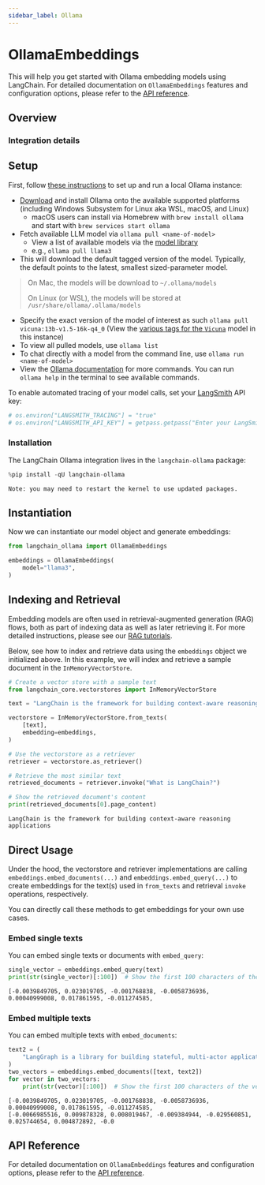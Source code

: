```yaml
---
sidebar_label: Ollama
---
```


# OllamaEmbeddings

This will help you get started with Ollama embedding models using LangChain. For detailed documentation on `OllamaEmbeddings` features and configuration options, please refer to the [API reference](https://python.langchain.com/api_reference/ollama/embeddings/langchain_ollama.embeddings.OllamaEmbeddings.html).

## Overview
### Integration details

<ItemTable category="text_embedding" item="Ollama" />

## Setup

First, follow [these instructions](https://github.com/ollama/ollama?tab=readme-ov-file#ollama) to set up and run a local Ollama instance:

* [Download](https://ollama.ai/download) and install Ollama onto the available supported platforms (including Windows Subsystem for Linux aka WSL, macOS, and Linux)
    * macOS users can install via Homebrew with `brew install ollama` and start with `brew services start ollama`
* Fetch available LLM model via `ollama pull <name-of-model>`
    * View a list of available models via the [model library](https://ollama.ai/library)
    * e.g., `ollama pull llama3`
* This will download the default tagged version of the model. Typically, the default points to the latest, smallest sized-parameter model.

> On Mac, the models will be download to `~/.ollama/models`
>
> On Linux (or WSL), the models will be stored at `/usr/share/ollama/.ollama/models`

* Specify the exact version of the model of interest as such `ollama pull vicuna:13b-v1.5-16k-q4_0` (View the [various tags for the `Vicuna`](https://ollama.ai/library/vicuna/tags) model in this instance)
* To view all pulled models, use `ollama list`
* To chat directly with a model from the command line, use `ollama run <name-of-model>`
* View the [Ollama documentation](https://github.com/ollama/ollama/tree/main/docs) for more commands. You can run `ollama help` in the terminal to see available commands.

To enable automated tracing of your model calls, set your [LangSmith](https://docs.smith.langchain.com/) API key:


```python
# os.environ["LANGSMITH_TRACING"] = "true"
# os.environ["LANGSMITH_API_KEY"] = getpass.getpass("Enter your LangSmith API key: ")
```

### Installation

The LangChain Ollama integration lives in the `langchain-ollama` package:


```python
%pip install -qU langchain-ollama
```
```output
Note: you may need to restart the kernel to use updated packages.
```
## Instantiation

Now we can instantiate our model object and generate embeddings:


```python
from langchain_ollama import OllamaEmbeddings

embeddings = OllamaEmbeddings(
    model="llama3",
)
```

## Indexing and Retrieval

Embedding models are often used in retrieval-augmented generation (RAG) flows, both as part of indexing data as well as later retrieving it. For more detailed instructions, please see our [RAG tutorials](/oss/tutorials/rag/).

Below, see how to index and retrieve data using the `embeddings` object we initialized above. In this example, we will index and retrieve a sample document in the `InMemoryVectorStore`.


```python
# Create a vector store with a sample text
from langchain_core.vectorstores import InMemoryVectorStore

text = "LangChain is the framework for building context-aware reasoning applications"

vectorstore = InMemoryVectorStore.from_texts(
    [text],
    embedding=embeddings,
)

# Use the vectorstore as a retriever
retriever = vectorstore.as_retriever()

# Retrieve the most similar text
retrieved_documents = retriever.invoke("What is LangChain?")

# Show the retrieved document's content
print(retrieved_documents[0].page_content)
```
```output
LangChain is the framework for building context-aware reasoning applications
```
## Direct Usage

Under the hood, the vectorstore and retriever implementations are calling `embeddings.embed_documents(...)` and `embeddings.embed_query(...)` to create embeddings for the text(s) used in `from_texts` and retrieval `invoke` operations, respectively.

You can directly call these methods to get embeddings for your own use cases.

### Embed single texts

You can embed single texts or documents with `embed_query`:


```python
single_vector = embeddings.embed_query(text)
print(str(single_vector)[:100])  # Show the first 100 characters of the vector
```
```output
[-0.0039849705, 0.023019705, -0.001768838, -0.0058736936, 0.00040999008, 0.017861595, -0.011274585,
```
### Embed multiple texts

You can embed multiple texts with `embed_documents`:


```python
text2 = (
    "LangGraph is a library for building stateful, multi-actor applications with LLMs"
)
two_vectors = embeddings.embed_documents([text, text2])
for vector in two_vectors:
    print(str(vector)[:100])  # Show the first 100 characters of the vector
```
```output
[-0.0039849705, 0.023019705, -0.001768838, -0.0058736936, 0.00040999008, 0.017861595, -0.011274585, 
[-0.0066985516, 0.009878328, 0.008019467, -0.009384944, -0.029560851, 0.025744654, 0.004872892, -0.0
```
## API Reference

For detailed documentation on `OllamaEmbeddings` features and configuration options, please refer to the [API reference](https://python.langchain.com/api_reference/ollama/embeddings/langchain_ollama.embeddings.OllamaEmbeddings.html).
